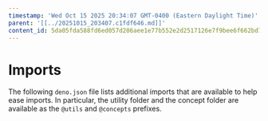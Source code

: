```yaml
---
timestamp: 'Wed Oct 15 2025 20:34:07 GMT-0400 (Eastern Daylight Time)'
parent: '[[../20251015_203407.c1fdf646.md]]'
content_id: 5da05fda588fd6ed057d206aee1e77b552e2d2517126e7f9bee6f662bd7c0afe
---
```


# Imports

The following `deno.json` file lists additional imports that are available to help ease imports. In particular, the utility folder and the concept folder are available as the `@utils` and `@concepts` prefixes.
